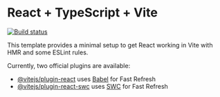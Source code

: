 # React + TypeScript + Vite

[![Build status](https://ci.appveyor.com/api/projects/status/9rtagd864jq4vm78?svg=true)](https://ci.appveyor.com/project/Nikolaytcev/react-hw4-hex2rgb)

This template provides a minimal setup to get React working in Vite with HMR and some ESLint rules.

Currently, two official plugins are available:

- [@vitejs/plugin-react](https://github.com/vitejs/vite-plugin-react/blob/main/packages/plugin-react/README.md) uses [Babel](https://babeljs.io/) for Fast Refresh
- [@vitejs/plugin-react-swc](https://github.com/vitejs/vite-plugin-react-swc) uses [SWC](https://swc.rs/) for Fast Refresh


